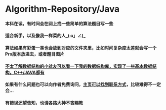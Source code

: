 # Algorithm-Repository/Java
#### 本科在读，有时间会在网上找一些简单的算法题目写一些
#### 适合新手，以及像我一样菜的人_(:з」∠)_
#### 算法如果有彩蛋一类也会放到对应的文件夹里，比如时间复杂度太差就会写一个Pro版本放进去，或者题目图片
#### [不太了解数据结构的小盆友可以看一下我的数据结构库，实现了一些基本数据结构，C++/JAVA都有](https://github.com/H-Always/DataStructure-Repository.git)
#### 如果有什么问题也可以向作者免费询问，[主页可以找到联系方式](https://github.com/H-Always)，比较难得不一定会...
#### 有错误还望告知，也请各路大神不吝赐教
